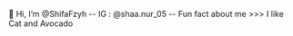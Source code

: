 👋 Hi, I’m @ShifaFzyh 
-- IG : @shaa.nur_05 -- Fun fact about me >>> I like Cat and Avocado 

<!---
ShifaFzyh/ShifaFzyh is a ✨ special ✨ repository because its `README.md` (this file) appears on your GitHub profile.
You can click the Preview link to take a look at your changes.
--->
